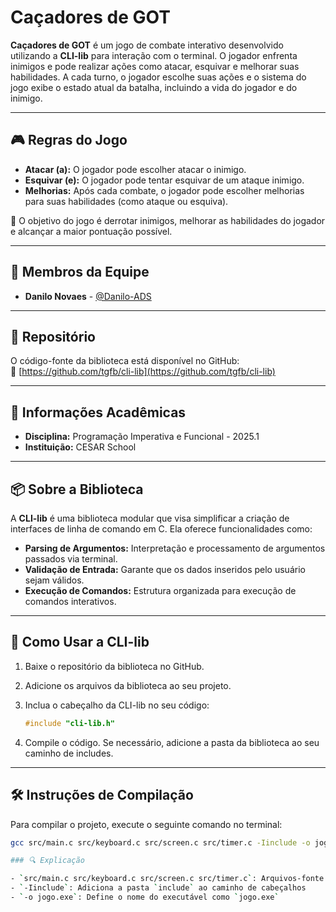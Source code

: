 # Caçadores de GOT

**Caçadores de GOT** é um jogo de combate interativo desenvolvido utilizando a **CLI-lib** para interação com o terminal. O jogador enfrenta inimigos e pode realizar ações como atacar, esquivar e melhorar suas habilidades. A cada turno, o jogador escolhe suas ações e o sistema do jogo exibe o estado atual da batalha, incluindo a vida do jogador e do inimigo.

---

## 🎮 Regras do Jogo

- **Atacar (a):** O jogador pode escolher atacar o inimigo.  
- **Esquivar (e):** O jogador pode tentar esquivar de um ataque inimigo.  
- **Melhorias:** Após cada combate, o jogador pode escolher melhorias para suas habilidades (como ataque ou esquiva).  

🎯 O objetivo do jogo é derrotar inimigos, melhorar as habilidades do jogador e alcançar a maior pontuação possível.

---

## 👥 Membros da Equipe

- **Danilo Novaes** - [@Danilo-ADS](https://github.com/Danilo-ADS)

---

## 📂 Repositório

O código-fonte da biblioteca está disponível no GitHub:  
🔗 [https://github.com/tgfb/cli-lib](https://github.com/tgfb/cli-lib)

---

## 📘 Informações Acadêmicas

- **Disciplina:** Programação Imperativa e Funcional - 2025.1  
- **Instituição:** CESAR School

---

## 📦 Sobre a Biblioteca

A **CLI-lib** é uma biblioteca modular que visa simplificar a criação de interfaces de linha de comando em C. Ela oferece funcionalidades como:

- **Parsing de Argumentos:** Interpretação e processamento de argumentos passados via terminal.  
- **Validação de Entrada:** Garante que os dados inseridos pelo usuário sejam válidos.  
- **Execução de Comandos:** Estrutura organizada para execução de comandos interativos.

---

## 🚀 Como Usar a CLI-lib

1. Baixe o repositório da biblioteca no GitHub.  
2. Adicione os arquivos da biblioteca ao seu projeto.  
3. Inclua o cabeçalho da CLI-lib no seu código:

    ```c
    #include "cli-lib.h"
    ```

4. Compile o código. Se necessário, adicione a pasta da biblioteca ao seu caminho de includes.

---

## 🛠️ Instruções de Compilação

Para compilar o projeto, execute o seguinte comando no terminal:

```bash
gcc src/main.c src/keyboard.c src/screen.c src/timer.c -Iinclude -o jogo.exe

### 🔍 Explicação

- `src/main.c src/keyboard.c src/screen.c src/timer.c`: Arquivos-fonte do projeto  
- `-Iinclude`: Adiciona a pasta `include` ao caminho de cabeçalhos  
- `-o jogo.exe`: Define o nome do executável como `jogo.exe`

